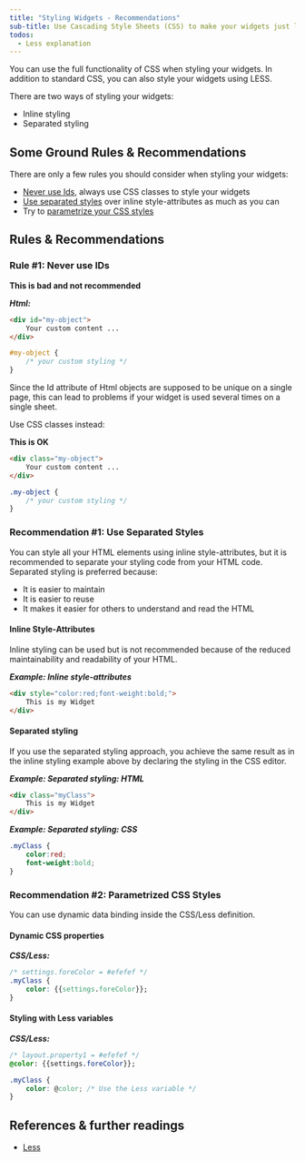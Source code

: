 ```yaml
---
title: "Styling Widgets - Recommendations"
sub-title: Use Cascading Style Sheets (CSS) to make your widgets just looking great. Go one step further and use the full power of Less to create even more maintainable and re-usable styles.
todos:
  - Less explanation
---
```


You can use the full functionality of CSS when styling your widgets. In addition to standard CSS, you can also style your widgets using LESS.

There are two ways of styling your widgets:

- Inline styling
- Separated styling

## Some Ground Rules & Recommendations
There are only a few rules you should consider when styling your widgets:

- [Never use Ids](#rule-#1-never-use-ids), always use CSS classes to style your widgets
- [Use separated styles](#recommendation-#1-use-separated-styles) over inline style-attributes as much as you can
- Try to [parametrize your CSS styles](#recommendation-#2-parametrized-css-styles)

## Rules & Recommendations

### Rule #1: Never use IDs

**This is bad and not recommended**

***Html:***
```html
<div id="my-object">
    Your custom content ...
</div>
```

```css
#my-object {
    /* your custom styling */
}
```

Since the Id attribute of Html objects are supposed to be unique on a single page, this can lead to problems if your widget is used several times on a single sheet.

Use CSS classes instead:

**This is OK**

```html
<div class="my-object">
    Your custom content ...
</div>
```

```css
.my-object {
    /* your custom styling */
}
```

### Recommendation #1: Use Separated Styles

You can style all your HTML elements using inline style-attributes, but it is recommended to separate your styling code from your HTML code. Separated styling is preferred because:
 
- It is easier to maintain
- It is easier to reuse
- It makes it easier for others to understand and read the HTML
 
#### Inline Style-Attributes

Inline styling can be used but is not recommended because of the reduced maintainability and readability of your HTML.

***Example: Inline style-attributes***

```html
<div style="color:red;font-weight:bold;">
	This is my Widget
</div> 
```


#### Separated styling

If you use the separated styling approach, you achieve the same result as in the inline styling example above by declaring the styling in the CSS editor.

***Example: Separated styling: HTML***

```html
<div class="myClass">
	This is my Widget
</div>
```

***Example: Separated styling: CSS***

```css
.myClass {
    color:red;
    font-weight:bold;
}
```


### Recommendation #2: Parametrized CSS Styles

You can use dynamic data binding inside the CSS/Less definition.

#### Dynamic CSS properties

***CSS/Less:***
```css
/* settings.foreColor = #efefef */
.myClass {
    color: {{settings.foreColor}};
}
```

#### Styling with Less variables

***CSS/Less:***
```css
/* layout.property1 = #efefef */
@color: {{settings.foreColor}};

.myClass {
    color: @color; /* Use the Less variable */
}
```

## References & further readings

- [Less](http://lesscss.org/)

